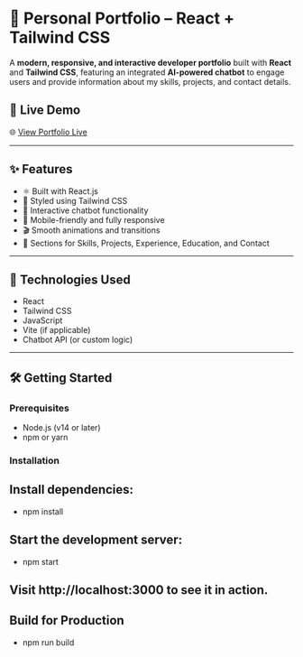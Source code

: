 # 💼 Personal Portfolio – React + Tailwind CSS

A **modern, responsive, and interactive developer portfolio** built with **React** and **Tailwind CSS**, featuring an integrated **AI-powered chatbot** to engage users and provide information about my skills, projects, and contact details.

## 🚀 Live Demo

🌐 [View Portfolio Live](https://ravi-devop.netlify.app/)


---

## ✨ Features

- ⚛️ Built with React.js
- 🎨 Styled using Tailwind CSS
- 🤖 Interactive chatbot functionality
- 📱 Mobile-friendly and fully responsive
- 🎬 Smooth animations and transitions
- 📄 Sections for Skills, Projects, Experience, Education, and Contact

---
## 🧠 Technologies Used
- React
- Tailwind CSS
- JavaScript
- Vite (if applicable)
- Chatbot API (or custom logic)
---

## 🛠️ Getting Started

### Prerequisites

- Node.js (v14 or later)
- npm or yarn

### Installation

## Install dependencies:
- npm install
## Start the development server:

- npm start

## Visit http://localhost:3000 to see it in action.

## Build for Production

- npm run build

